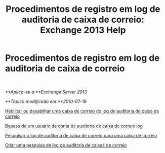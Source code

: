 ﻿---
title: 'Procedimentos de registro em log de auditoria de caixa de correio: Exchange 2013 Help'
TOCTitle: Procedimentos de registro em log de auditoria de caixa de correio
ms:assetid: dfc40110-f9e8-4737-a3b0-a56176daeec1
ms:mtpsurl: https://technet.microsoft.com/pt-br/library/Ff461939(v=EXCHG.150)
ms:contentKeyID: 50486807
ms.date: 05/22/2018
mtps_version: v=EXCHG.150
ms.translationtype: MT
---

# Procedimentos de registro em log de auditoria de caixa de correio

 

_**Aplica-se a:**Exchange Server 2013_

_**Tópico modificado em:**2010-07-16_

[Habilitar ou desabilitar uma caixa de correio do log de auditoria de caixa de correio](enable-or-disable-mailbox-audit-logging-for-a-mailbox-exchange-2013-help.md)

[Bypass de um usuário da conta de auditoria de caixa de correio log](bypass-a-user-account-from-mailbox-audit-logging-exchange-2013-help.md)

[Pesquisar o log de auditoria de caixa de correio para uma caixa de correio](search-the-mailbox-audit-log-for-a-mailbox-exchange-2013-help.md)

[Criar uma pesquisa de log de auditoria de caixas de correio](create-a-mailbox-audit-log-search-exchange-2013-help.md)


